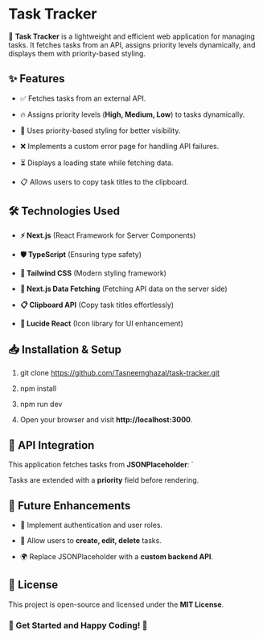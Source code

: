 Task Tracker
============

🚀 **Task Tracker** is a lightweight and efficient web application for managing tasks. It fetches tasks from an API, assigns priority levels dynamically, and displays them with priority-based styling.

✨ Features
----------

*   ✅ Fetches tasks from an external API.
    
*   🔥 Assigns priority levels (**High, Medium, Low**) to tasks dynamically.
    
*   🎨 Uses priority-based styling for better visibility.
    
*   ❌ Implements a custom error page for handling API failures.
    
*   ⏳ Displays a loading state while fetching data.
    
*   📋 Allows users to copy task titles to the clipboard.
    

🛠 Technologies Used
--------------------
*   **⚡ Next.js** (React Framework for Server Components)
    
*   **🛡 TypeScript** (Ensuring type safety)
    
*   **🎨 Tailwind CSS** (Modern styling framework)
    
*   **🔄 Next.js Data Fetching** (Fetching API data on the server side)
    
*   **📋 Clipboard API** (Copy task titles effortlessly)
    
*   **🔦 Lucide React** (Icon library for UI enhancement)
    

📥 Installation & Setup
-----------------------

1.  git clone https://github.com/Tasneemghazal/task-tracker.git
    
2.  npm install
    
3.  npm run dev
    
4.  Open your browser and visit **http://localhost:3000**.
    

🔗 API Integration
------------------

This application fetches tasks from **JSONPlaceholder**: `

Tasks are extended with a **priority** field before rendering.


🚀 Future Enhancements
----------------------

*   🔑 Implement authentication and user roles.
    
*   📝 Allow users to **create, edit, delete** tasks.
    
*   🌍 Replace JSONPlaceholder with a **custom backend API**.
    

📜 License
----------

This project is open-source and licensed under the **MIT License**.

### 🎉 Get Started and Happy Coding! 🚀
